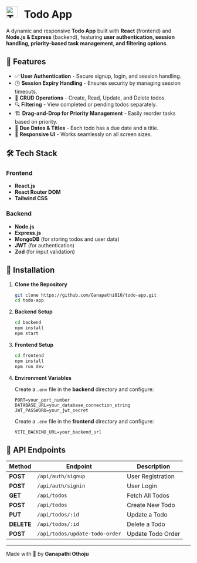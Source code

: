 <h1>
  <img src="./frontend/public/favicon.ico" alt="Tech Vibe Logo" width="32" style="margin-right: 10px;">
  Todo App
</h1>




A dynamic and responsive **Todo App** built with **React** (frontend) and **Node.js & Express** (backend), featuring **user authentication, session handling, priority-based task management, and filtering options**.

## 🚀 Features

- ✅ **User Authentication** - Secure signup, login, and session handling.
- 🕒 **Session Expiry Handling** - Ensures security by managing session timeouts.
- 📌 **CRUD Operations** - Create, Read, Update, and Delete todos.
- 🔍 **Filtering** - View completed or pending todos separately.
- 🏗 **Drag-and-Drop for Priority Management** - Easily reorder tasks based on priority.
- 📅 **Due Dates & Titles** - Each todo has a due date and a title.
- 📱 **Responsive UI** - Works seamlessly on all screen sizes.

## 🛠️ Tech Stack

### Frontend

- **React.js**
- **React Router DOM**
- **Tailwind CSS**

### Backend

- **Node.js**
- **Express.js**
- **MongoDB** (for storing todos and user data)
- **JWT** (for authentication)
- **Zod** (for input validation)

## 📂 Installation

1. **Clone the Repository**

   ```sh
   git clone https://github.com/Ganapathi810/todo-app.git
   cd todo-app
   ```

2. **Backend Setup**

   ```sh
   cd backend
   npm install
   npm start
   ```

3. **Frontend Setup**

   ```sh
   cd frontend
   npm install
   npm run dev
   ```

4. **Environment Variables**

   Create a `.env` file in the **backend** directory and configure:

   ```env
   PORT=your_port_number
   DATABASE_URL=your_database_connection_string
   JWT_PASSWORD=your_jwt_secret
   ```

   Create a `.env` file in the **frontend** directory and configure:

   ```env
   VITE_BACKEND_URL=your_backend_url
   ```

## 🔗 API Endpoints

| Method     | Endpoint                       | Description       |
| ---------- | ------------------------------ | ----------------- |
| **POST**   | `/api/auth/signup`             | User Registration |
| **POST**   | `/api/auth/signin`             | User Login        |
| **GET**    | `/api/todos`                   | Fetch All Todos   |
| **POST**   | `/api/todos`                   | Create New Todo   |
| **PUT**    | `/api/todos/:id`               | Update a Todo     |
| **DELETE** | `/api/todos/:id`               | Delete a Todo     |
| **POST**   | `/api/todos/update-todo-order` | Update Todo Order |

---

Made with 💙 by **Ganapathi Othoju**

